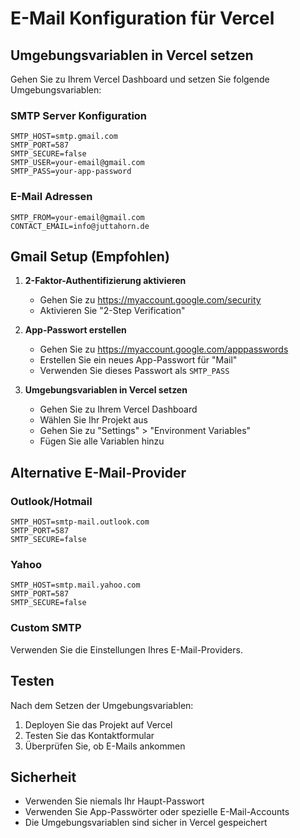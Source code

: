 # E-Mail Konfiguration für Vercel

## Umgebungsvariablen in Vercel setzen

Gehen Sie zu Ihrem Vercel Dashboard und setzen Sie folgende Umgebungsvariablen:

### SMTP Server Konfiguration
```
SMTP_HOST=smtp.gmail.com
SMTP_PORT=587
SMTP_SECURE=false
SMTP_USER=your-email@gmail.com
SMTP_PASS=your-app-password
```

### E-Mail Adressen
```
SMTP_FROM=your-email@gmail.com
CONTACT_EMAIL=info@juttahorn.de
```

## Gmail Setup (Empfohlen)

1. **2-Faktor-Authentifizierung aktivieren**
   - Gehen Sie zu https://myaccount.google.com/security
   - Aktivieren Sie "2-Step Verification"

2. **App-Passwort erstellen**
   - Gehen Sie zu https://myaccount.google.com/apppasswords
   - Erstellen Sie ein neues App-Passwort für "Mail"
   - Verwenden Sie dieses Passwort als `SMTP_PASS`

3. **Umgebungsvariablen in Vercel setzen**
   - Gehen Sie zu Ihrem Vercel Dashboard
   - Wählen Sie Ihr Projekt aus
   - Gehen Sie zu "Settings" > "Environment Variables"
   - Fügen Sie alle Variablen hinzu

## Alternative E-Mail-Provider

### Outlook/Hotmail
```
SMTP_HOST=smtp-mail.outlook.com
SMTP_PORT=587
SMTP_SECURE=false
```

### Yahoo
```
SMTP_HOST=smtp.mail.yahoo.com
SMTP_PORT=587
SMTP_SECURE=false
```

### Custom SMTP
Verwenden Sie die Einstellungen Ihres E-Mail-Providers.

## Testen

Nach dem Setzen der Umgebungsvariablen:
1. Deployen Sie das Projekt auf Vercel
2. Testen Sie das Kontaktformular
3. Überprüfen Sie, ob E-Mails ankommen

## Sicherheit

- Verwenden Sie niemals Ihr Haupt-Passwort
- Verwenden Sie App-Passwörter oder spezielle E-Mail-Accounts
- Die Umgebungsvariablen sind sicher in Vercel gespeichert
